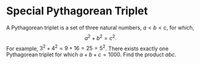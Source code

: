 # Special Pythagorean Triplet

A Pythagorean triplet is a set of three natural numbers, $a \lt b \lt c$, for which,
$$a^2 + b^2 = c^2.$$
For example, $3^2 + 4^2 = 9 + 16 = 25 = 5^2$.
There exists exactly one Pythagorean triplet for which $a + b + c = 1000$.
Find the product $abc$.
